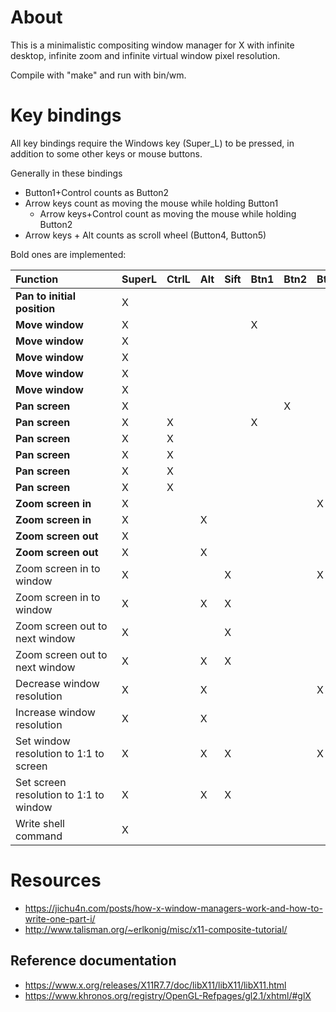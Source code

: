 # About

This is a minimalistic compositing window manager for X with infinite
desktop, infinite zoom and infinite virtual window pixel resolution.

Compile with "make" and run with bin/wm.

# Key bindings

All key bindings require the Windows key (Super_L) to be pressed, in
addition to some other keys or mouse buttons.

Generally in these bindings

* Button1+Control counts as Button2
* Arrow keys count as moving the mouse while holding Button1
  * Arrow keys+Control count as moving the mouse while holding Button2
* Arrow keys + Alt counts as scroll wheel (Button4, Button5)

Bold ones are implemented:

|Function&nbsp;&nbsp;&nbsp;&nbsp;&nbsp;&nbsp;&nbsp;&nbsp;&nbsp;&nbsp;&nbsp;&nbsp;&nbsp;&nbsp;&nbsp;&nbsp;&nbsp;&nbsp;&nbsp;&nbsp;                                            |SuperL|CtrlL|Alt|Sift|Btn1|Btn2|Btn4|Btn5|Up|Down|Left|Right|Home|Motion|
|-----------------------------------------------|------|-----|---|----|----|----|----|----|--|----|----|-----|----|------|
|**Pan to initial position**                    |X     |     |   |    |    |    |    |    |  |    |    |     |X   |      |
|**Move window**                                |X     |     |   |    |X   |    |    |    |  |    |    |     |    |X     |
|**Move window**                                |X     |     |   |    |    |    |    |    |X |    |    |     |    |      |
|**Move window**                                |X     |     |   |    |    |    |    |    |  |X   |    |     |    |      |
|**Move window**                                |X     |     |   |    |    |    |    |    |  |    |X   |     |    |      |
|**Move window**                                |X     |     |   |    |    |    |    |    |  |    |    |X    |    |      |
|**Pan screen**                                 |X     |     |   |    |    |X   |    |    |  |    |    |     |    |X     |
|**Pan screen**                                 |X     |X    |   |    |X   |    |    |    |  |    |    |     |    |X     |
|**Pan screen**                                 |X     |X    |   |    |    |    |    |    |X |    |    |     |    |      |
|**Pan screen**                                 |X     |X    |   |    |    |    |    |    |  |X   |    |     |    |      |
|**Pan screen**                                 |X     |X    |   |    |    |    |    |    |  |    |X   |     |    |      |
|**Pan screen**                                 |X     |X    |   |    |    |    |    |    |  |    |    |X    |    |      |
|**Zoom screen in**                             |X     |     |   |    |    |    |X   |    |  |    |    |     |    |      |
|**Zoom screen in**                             |X     |     |X  |    |    |    |    |    |X |    |    |     |    |      |
|**Zoom screen out**                            |X     |     |   |    |    |    |    |X   |  |    |    |     |    |      |
|**Zoom screen out**                            |X     |     |X  |    |    |    |    |    |  |X   |    |     |    |      |
|Zoom screen in to window                       |X     |     |   |X   |    |    |X   |    |  |    |    |     |    |      |
|Zoom screen in to window                       |X     |     |X  |X   |    |    |    |    |X |    |    |     |    |      |
|Zoom screen out to next window                 |X     |     |   |X   |    |    |    |X   |  |    |    |     |    |      |
|Zoom screen out to next window                 |X     |     |X  |X   |    |    |    |    |  |X   |    |     |    |      |
|Decrease window resolution                     |X     |     |X  |    |    |    |X   |    |  |    |    |     |    |      |
|Increase window resolution                     |X     |     |X  |    |    |    |    |X   |  |    |    |     |    |      |
|Set window resolution to 1:1 to screen         |X     |     |X  |X   |    |    |X   |    |  |    |    |     |    |      |
|Set screen resolution to 1:1 to window         |X     |     |X  |X   |    |    |    |X   |  |    |    |     |    |      |
|Write shell command                            |X     |     |   |    |    |    |    |    |  |    |    |     |    |      |

  
# Resources

* https://jichu4n.com/posts/how-x-window-managers-work-and-how-to-write-one-part-i/
* http://www.talisman.org/~erlkonig/misc/x11-composite-tutorial/

## Reference documentation
* https://www.x.org/releases/X11R7.7/doc/libX11/libX11/libX11.html
* https://www.khronos.org/registry/OpenGL-Refpages/gl2.1/xhtml/#glX
